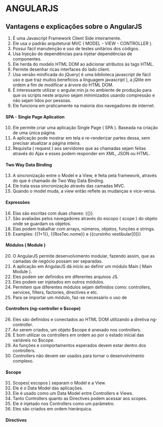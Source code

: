 # ANGULARJS
## Vantagens e explicações sobre o AngularJS
1. É uma Javascript Framework Client Side inteiramente.
2. Ele usa o padrão arquitetural MVC ( MODEL - VIEW - CONTROLLER ).
3. Possui fácil manutenção e uso de testes unitários dos códigos.
4. Usa Injeção de dependências para injetar dependências de componentes.
5. Ele herda do modelo HTML DOM ao adicionar atributos às tags HTML.
6. Permite desenhar ricas interfaces do lado client.
7. Usa versão minificada do jQuery( é uma biblioteca javascript de fácil uso e que traz muitos benefícios a linguagem javascript ), a jQlite em ordem a fim de modificar a árvore do HTML DOM.
8. É interessante utilizar o angular.min.js no ambiente de produção para que os scripts neste arquivo sejam minimizados usando compressão e não sejam lidos por pessoas.
9. Ele funciona em praticamente na maioria dos navegadores de internet.

#### SPA - Single Page Aplication
10. Ele permite criar uma aplicação Single Page ( SPA ). Baseada na criação de uma única página.
11. A aplicação pode mostrar em tela e re-renderizar partes dessa, sem precisar atualizar a página inteira.
12. Requisita ( request ) aos servidores que as chamadas sejam feitas através do Ajax e esses podem responder em XML, JSON ou HTML.

#### Two Way Data Binding
13. A sincronização entre o Model e a View, é feita pela framework, através do que é chamado de Two Way Data Binding.
14. Ele trata essa sincronização através das camadas MVC.
15. Quando o model muda, a view então reflete as mudanças e vice-versa.

#### Expressões
16. Elas são escritas com duas chaves: {{}}.
17. São avaliadas pelos navegadores através do escopo ( scope ) do objeto onde se guardam os objetos.
18. Elas podem trabalhar com arrays, números, objetos, funções e strings.
19. Examples: {{1+1}}, {{RosTec.nome}} e {{cursinho vestibular[0]}}

#### Módulos ( Module )
20. O AngularJS permite desenvolvimento modular, fazendo assim, que as camadas de negócio possam ser separadas.
21. A aplicação em AngularJS dá início ao definir um módulo Main ( Main Module ).
22. Eles podem ser definidos em diferentes arquivos JS.
23. Eles podem ser injetados em outros módulos.
24. Permitem que diferentes módulos sejam definidos como: controllers, services, filters, factories, directives e etc.
25. Para se importar um módulo, faz-se necessário o uso de <script src="exemplo.js"></script>

#### Controllers (ng-controller e $scope)
26. Eles são definidos e conectados ao HTML DOM utilizando a diretiva ng-controller.
27. Ao serem criados, um objeto $scope é anexado nos controllers.
28. É bom utilizar os controllers em ordem ao por o estado inicial das variáveis no $scope.
29. As funções e comportamentos esperados devem estar dentro dos controllers.
30. Controllers não devem ser usados para tornar o desenvolvimento complexo.

#### $scope
31. Scopes( escopos ) separam o Model e a View.
32. Ele é o Data Model das aplicações.
33. Ele é usado como um Data Model entre Controllers e Views.
34. Tanto Controllers quanto as Directives podem acessar aos scopes.
35. Ele é injetado nos Controllers como um parâmetro.
36. Eles são criados em ordem hierárquica.

#### Directives
